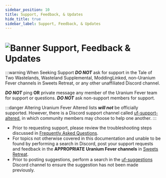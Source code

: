 ```yaml
---
sidebar_position: 10
title: Support, Feedback, & Updates
hide_title: true
sidebar_label: Support, Feedback, & Updates
---
```


# ![Banner Support, Feedback & Updates](https://github.com/user-attachments/assets/5e5b2ad8-8efa-4950-baa4-d315a3f252cf)

:::warning When Seeking Support
***DO NOT*** ask for support in the Tale of Two Wastelands, Wasteland Supplemental, ModdingLinked, non-Uranium Fever channels in Sweets Retreat, or any other unaffiliated Discord channel.

***DO NOT*** ping **OR** private message any member of the Uranium Fever team for support or questions. ***DO NOT*** ask non-support members for support.

:::danger Altering Uranium Fever
Altered lists ***will not*** be officially supported. However, there is a Discord support channel called [uf-support-altered](https://discord.gg/WswmBGXQZt), in which community members may choose to help one another.
:::

- Prior to requesting support, please review the troubleshooting steps discussed in [Frequently Asked Questions](https://uraniumfever.net/docs/frequentlyaskedquestions).
- For topics not otherwise covered in this documentation and unable to be found by performing a search in Discord, post your support requests and feedback in the **APPROPRIATE** **Uranium Fever channels** in [Sweets Retreat](https://discord.gg/Uu6gZZSaeA).
- Prior to posting suggestions, perform a search in the [uf-suggestions](https://discord.gg/WswmBGXQZt) Discord channel to ensure the suggestion has not been made previously.
